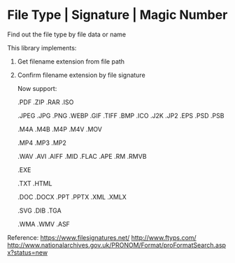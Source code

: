 # File Type | Signature | Magic Number

Find out the file type by file data or name

This library implements:

1. Get filename extension from file path
2. Confirm filename extension by  file signature

    Now support:
    
    .PDF
    .ZIP
    .RAR
    .ISO
    
    .JPEG
    .JPG
    .PNG
    .WEBP
    .GIF
    .TIFF
    .BMP
    .ICO
    .J2K
    .JP2
    .EPS
    .PSD
    .PSB
    
    .M4A
    .M4B
    .M4P
    .M4V
    .MOV
    
    .MP4
    .MP3
    .MP2
    
    .WAV
    .AVI
    .AIFF
    .MID
    .FLAC
    .APE
    .RM
    .RMVB
    
    .EXE

    .TXT
    .HTML
    
    .DOC
    .DOCX
    .PPT
    .PPTX
    .XML
    .XMLX
    
    .SVG
    .DIB
    .TGA
    
    .WMA
    .WMV
    .ASF
        
    
Reference:
https://www.filesignatures.net/
http://www.ftyps.com/
http://www.nationalarchives.gov.uk/PRONOM/Format/proFormatSearch.aspx?status=new
